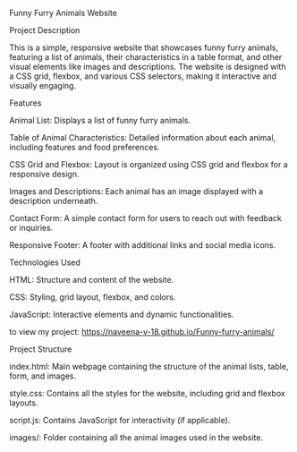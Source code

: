 

Funny Furry Animals Website

Project Description

This is a simple, responsive website that showcases funny furry animals, featuring a list of animals, their characteristics in a table format, and other visual elements like images and descriptions. The website is designed with a CSS grid, flexbox, and various CSS selectors, making it interactive and visually engaging.

Features

Animal List: Displays a list of funny furry animals.

Table of Animal Characteristics: Detailed information about each animal, including features and food preferences.

CSS Grid and Flexbox: Layout is organized using CSS grid and flexbox for a responsive design.

Images and Descriptions: Each animal has an image displayed with a description underneath.

Contact Form: A simple contact form for users to reach out with feedback or inquiries.

Responsive Footer: A footer with additional links and social media icons.


Technologies Used

HTML: Structure and content of the website.

CSS: Styling, grid layout, flexbox, and colors.

JavaScript: Interactive elements and dynamic functionalities.


to view my project:
 https://naveena-v-18.github.io/Funny-furry-animals/






Project Structure

index.html: Main webpage containing the structure of the animal lists, table, form, and images.

style.css: Contains all the styles for the website, including grid and flexbox layouts.

script.js: Contains JavaScript for interactivity (if applicable).

images/: Folder containing all the animal images used in the website.



